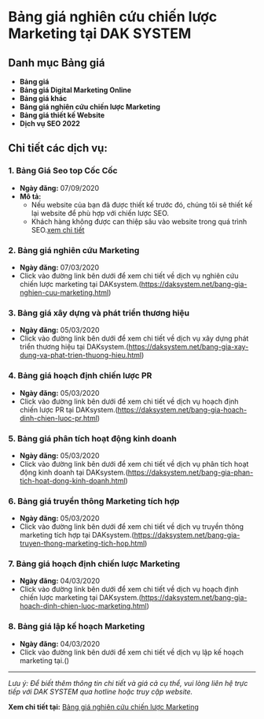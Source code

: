 # Bảng giá nghiên cứu chiến lược Marketing tại DAK SYSTEM

## Danh mục Bảng giá

- **Bảng giá**
- **Bảng giá Digital Marketing Online**
- **Bảng giá khác**
- **Bảng giá nghiên cứu chiến lược Marketing**
- **Bảng giá thiết kế Website**
- **Dịch vụ SEO 2022**

## Chi tiết các dịch vụ:

### 1. Bảng Giá Seo top Cốc Cốc
- **Ngày đăng:** 07/09/2020
- **Mô tả:**
  - Nếu website của bạn đã được thiết kế trước đó, chúng tôi sẽ thiết kế lại website để phù hợp với chiến lược SEO.
  - Khách hàng không được can thiệp sâu vào website trong quá trình SEO.[xem chi tiết ](https://daksystem.net/bang-gia-seo-top-coc-coc.html)

### 2. Bảng giá nghiên cứu Marketing
- **Ngày đăng:** 07/03/2020
- Click vào đường link bên dưới để xem chi tiết về dịch vụ nghiên cứu chiến lược marketing tại DAKsystem.(https://daksystem.net/bang-gia-nghien-cuu-marketing.html)

### 3. Bảng giá xây dựng và phát triển thương hiệu
- **Ngày đăng:** 05/03/2020
- Click vào đường link bên dưới để xem chi tiết về dịch vụ xây dựng phát triển thương hiệu tại DAKsystem.(https://daksystem.net/bang-gia-xay-dung-va-phat-trien-thuong-hieu.html)

### 4. Bảng giá hoạch định chiến lược PR
- **Ngày đăng:** 05/03/2020
- Click vào đường link bên dưới để xem chi tiết về dịch vụ hoạch định chiến lược PR tại DAKsystem.(https://daksystem.net/bang-gia-hoach-dinh-chien-luoc-pr.html)

### 5. Bảng giá phân tích hoạt động kinh doanh
- **Ngày đăng:** 05/03/2020
- Click vào đường link bên dưới để xem chi tiết về dịch vụ phân tích hoạt động kinh doanh tại DAKsystem.(https://daksystem.net/bang-gia-phan-tich-hoat-dong-kinh-doanh.html)

### 6. Bảng giá truyền thông Marketing tích hợp
- **Ngày đăng:** 05/03/2020
- Click vào đường link bên dưới để xem chi tiết về dịch vụ truyền thông marketing tích hợp tại DAKsystem.(https://daksystem.net/bang-gia-truyen-thong-marketing-tich-hop.html)

### 7. Bảng giá hoạch định chiến lược Marketing
- **Ngày đăng:** 04/03/2020
- Click vào đường link bên dưới để xem chi tiết về dịch vụ hoạch định chiến lược marketing tại DAKsystem.(https://daksystem.net/bang-gia-hoach-dinh-chien-luoc-marketing.html)

### 8. Bảng giá lập kế hoạch Marketing
- **Ngày đăng:** 04/03/2020
- Click vào đường link bên dưới để xem chi tiết về dịch vụ lập kế hoạch marketing tại.()

---
*Lưu ý: Để biết thêm thông tin chi tiết và giá cả cụ thể, vui lòng liên hệ trực tiếp với DAK SYSTEM qua hotline hoặc truy cập website.*

**Xem chi tiết tại:** [Bảng giá nghiên cứu chiến lược Marketing](https://daksystem.net/vi/bang-gia/bang-gia-nghien-cuu-chien-luoc-marketing)


